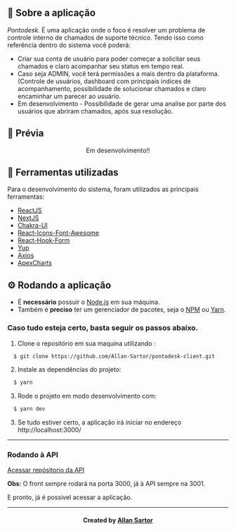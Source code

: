 <h2>
  📃 Sobre a aplicação
</h2>

<i>Pontodesk.</i> É uma aplicação onde o foco é resolver um problema de controle interno de chamados de suporte técnico. Tendo isso como referência dentro do sistema você poderá: 

<ul>
  <li>Criar sua conta de usuário para poder começar a solicitar seus chamados e claro acompanhar seu status em tempo real.</li>
  <li>Caso seja ADMIN, você terá permissões a mais dentro da plataforma. (Controle de usuários, dashboard com principais indices de acompanhamento, possibilidade de solucionar chamados e claro encaminhar um parecer ao usuário.</li>
  <li> Em desenvolvimento - Possibilidade de gerar uma analise por parte dos usuários que abriram chamados, após sua resolução.
</ul>

<h2>📼 Prévia</h2>
<p align="center">
  Em desenvolvimento!!
 <!-- <img src="https://media.giphy.com/media/XKcBCMoloWR3fDqqXm/giphy.gif"></img> -->
</p>


<h2>🔧 Ferramentas utilizadas</h2>
Para o desenvolvimento do sistema, foram utilizados as principais ferramentas:
<ul>
  <li><a href="https://pt-br.reactjs.org/">ReactJS</a></li>
  <li><a href="https://nextjs.org/">NextJS</a></li>
  <li><a href="https://chakra-ui.com/">Chakra-UI</a></li>
  <li><a href="https://react-icons.github.io/react-icons/icons?name=fa">React-Icons-Font-Awesome</a></li>
  <li><a href="https://react-hook-form.com/">React-Hook-Form</a></li>
  <li><a href="https://blog.betrybe.com/desenvolvimento-web/yup/#1">Yup</a></li>
  <li><a href="https://axios-http.com/ptbr/docs/intro">Axios</a></li>
  <li><a href="https://apexcharts.com/">ApexCharts</a></li>
</ul>

<h2>⚙ Rodando a aplicação</h2>
<ul>
  <li>É <b>necessário</b> possuir o <a href="https://nodejs.org/en/">Node.js</a> em sua máquina.</li>
  <li>Também é <b>preciso</b> ter um gerenciador de pacotes, seja o <a href="https://www.npmjs.com/">NPM</a> ou <a href="https://yarnpkg.com/">Yarn</a>.</li>
</ul>

<h3>Caso tudo esteja certo, basta seguir os passos abaixo.</h3>

1. Clone o repositório em sua maquina utilizando :

```sh
  $ git clone https://github.com/Allan-Sartor/pontodesk-client.git
```
2. Instale as dependências do projeto:
```sh
  $ yarn
```
3. Rode o projeto em modo desenvolvimento com:
```sh
  $ yarn dev
```
3. Se tudo estiver certo, a aplicação irá iniciar no endereço http://localhost:3000/

<hr>

<h3>Rodando à API</h3>

<a href="https://github.com/Allan-Sartor/pontodesk-server-v1">Acessar repósitorio da API</a>

<strong>Obs</strong>: O front sempre rodará na porta 3000, já à API sempre na 3001.

E pronto, já é possivel acessar a aplicação.

<hr>

<h4 align="center">
    Created by <a href="https://www.linkedin.com/in/allan-gustavo-aa6844131/" target="_blank">Allan Sartor</a>
</h4>
